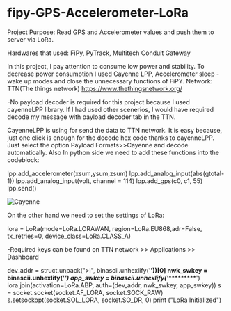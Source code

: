 # fipy-GPS-Accelerometer-LoRa

Project Purpose:
Read GPS and Accelerometer values and push them to server via LoRa.

Hardwares that used:
FiPy, PyTrack, Multitech Conduit Gateway

In this project, I pay attention to consume low power and stability. To decrease power consumption I used Cayenne LPP, Accelerometer sleep - wake up modes and close the unnecessary functions of FiPY.
Network:
TTN(The things network)
https://www.thethingsnetwork.org/

-No payload decoder is required for this project because I used cayenneLPP library. If I had used other scenerios, I would have required decode my message with payload decoder tab in the TTN. 

CayenneLPP is using for send the data to TTN network. It is easy because, just one click is enough for the decode hex code thanks to cayenneLPP.
Just select the option Payload Formats>>Cayenne and decode automatically.
Also In python side we need to add these functions into the codeblock:

lpp.add_accelerometer(xsum,ysum,zsum)
lpp.add_analog_input(abs(gtotal-1))
lpp.add_analog_input(volt, channel = 114)
lpp.add_gps(c0, c1, 55)
lpp.send()

![Cayenne](https://github.com/mcagriaksoy/fipy-GPS-Accelerometer-LoRa/blob/master/1.PNG)


On the other hand we need to set the settings of LoRa:

lora = LoRa(mode=LoRa.LORAWAN, region=LoRa.EU868,adr=False, tx_retries=0, device_class=LoRa.CLASS_A)

-Required keys can be found on TTN network >> Applications >> Dashboard

dev_addr = struct.unpack(">l", binascii.unhexlify('********'))[0]
nwk_swkey = binascii.unhexlify('***************')
app_swkey = binascii.unhexlify('****************')
lora.join(activation=LoRa.ABP, auth=(dev_addr, nwk_swkey, app_swkey))
s = socket.socket(socket.AF_LORA, socket.SOCK_RAW)
s.setsockopt(socket.SOL_LORA, socket.SO_DR, 0)
print ("LoRa Initialized")

